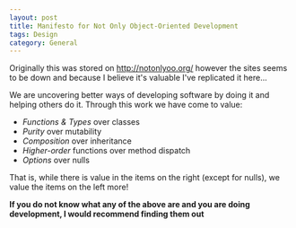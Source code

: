 ```yaml
---
layout: post
title: Manifesto for Not Only Object-Oriented Development
tags: Design
category: General
---
```


Originally this was stored on http://notonlyoo.org/ however the sites seems to be down and because I believe it's valuable I've replicated it here...

We are uncovering better ways of developing software by doing it and helping others do it. Through this work we have come to value:

* *Functions & Types* over classes  
* *Purity* over mutability  
* *Composition* over inheritance  
* *Higher-order* functions over method dispatch  
* *Options* over nulls

That is, while there is value in the items on the right (except for nulls), we value the items on the left more!

**If you do not know what any of the above are and you are doing development, I would recommend finding them out**
